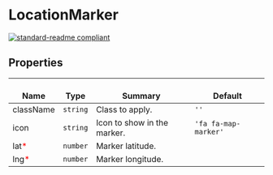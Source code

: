 # LocationMarker
  [![standard-readme compliant](https://img.shields.io/badge/standard--readme-OK-green.svg?style=flat-square)](https://github.com/RichardLitt/standard-readme)
  

  ## Properties
  | </br>Name | </br>Type | </br>Summary | </br>Default | 
| ---- | ---- | ---- | ---- |
| className | `string` | Class to apply. | `''` |
| icon | `string` | Icon to show in the marker. | `'fa fa-map-marker'` |
| lat<font color="red">*</font> | `number` | Marker latitude. |  |
| lng<font color="red">*</font> | `number` | Marker longitude. |  |